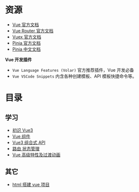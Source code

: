 # 资源

- [Vue 官方文档](https://cn.vuejs.org/)
- [Vue Router 官方文档](https://router.vuejs.org/zh/)
- [Vuex 官方文档](https://vuex.vuejs.org/zh/)
- [Pinia 官方文档](https://pinia.vuejs.org/)
- [Pinia 中文文档](https://pinia.web3doc.top/)

**Vue 开发插件**

- `Vue Language Features (Volar)` 官方推荐插件，Vue 开发必备
- `Vue VSCode Snippets` 内含各种创建模板、API 模板快捷命令等。

# 目录

## 学习

- [初识 Vue3](/post/vue/study/vue-know.md)
- [Vue 组件](/post/vue/study/vue-components.md)
- [Vue3 组合式 API](/post/vue/study/vue-composition.md)
- [路由 状态管理](/post/vue/study/vue-router-vuex.md)
- [Vue 高级特性及过渡动画](/post/vue/study/vue-advance-animation.md)

## 其它

- [html 搭建 vue 项目](/post/vue/html-vue.md)
